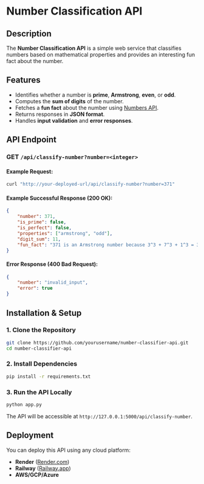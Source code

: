 # Number Classification API

## Description
The **Number Classification API** is a simple web service that classifies numbers based on mathematical properties and provides an interesting fun fact about the number.

## Features
- Identifies whether a number is **prime**, **Armstrong**, **even**, or **odd**.
- Computes the **sum of digits** of the number.
- Fetches a **fun fact** about the number using [Numbers API](http://numbersapi.com).
- Returns responses in **JSON format**.
- Handles **input validation** and **error responses**.

## API Endpoint
### **GET** `/api/classify-number?number=<integer>`

#### **Example Request:**
```sh
curl "http://your-deployed-url/api/classify-number?number=371"
```

#### **Example Successful Response (200 OK):**
```json
{
    "number": 371,
    "is_prime": false,
    "is_perfect": false,
    "properties": ["armstrong", "odd"],
    "digit_sum": 11,
    "fun_fact": "371 is an Armstrong number because 3^3 + 7^3 + 1^3 = 371"
}
```

#### **Error Response (400 Bad Request):**
```json
{
    "number": "invalid_input",
    "error": true
}
```

## Installation & Setup
### **1. Clone the Repository**
```sh
git clone https://github.com/yourusername/number-classifier-api.git
cd number-classifier-api
```

### **2. Install Dependencies**
```sh
pip install -r requirements.txt
```

### **3. Run the API Locally**
```sh
python app.py
```

The API will be accessible at `http://127.0.0.1:5000/api/classify-number`.

## Deployment
You can deploy this API using any cloud platform:
- **Render** ([Render.com](https://render.com))
- **Railway** ([Railway.app](https://railway.app))
- **AWS/GCP/Azure**





